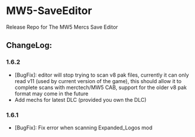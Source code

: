 # MW5-SaveEditor
Release Repo for The MW5 Mercs Save Editor

## ChangeLog:

### 1.6.2

- [BugFix]: editor will stop trying to scan v8 pak files, currently it can only read v11 (used by current version of the game), this should allow it to complete scans with merctech/MW5 CAB, support for the older v8 pak format may come in the future
- Add mechs for latest DLC (provided you own the DLC)

### 1.6.1

- [BugFix]: Fix error when scanning Expanded_Logos mod

